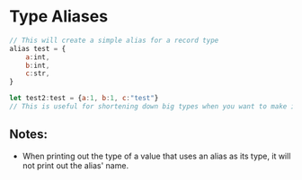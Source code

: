 # Type Aliases

```js
// This will create a simple alias for a record type
alias test = {
	a:int,
	b:int,
	c:str,
}

let test2:test = {a:1, b:1, c:"test"}
// This is useful for shortening down big types when you want to make it clear what type it is based off of code
```

## Notes:
- When printing out the type of a value that uses an alias as its type, it will not print out the alias' name.